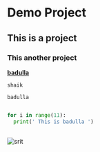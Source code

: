 # Demo Project
## This is a project
### This another project

[**badulla**](https://www.tutorialspoint.com/dwh/dwh_architecture.htm)

```
shaik

badulla

```

```python

for i in range(11):
  print(' This is badulla ')
  
 ```
 
![srit](https://user-images.githubusercontent.com/20875420/47642094-c5c9ab80-db8d-11e8-86f4-b5361d8991c3.jpg)
